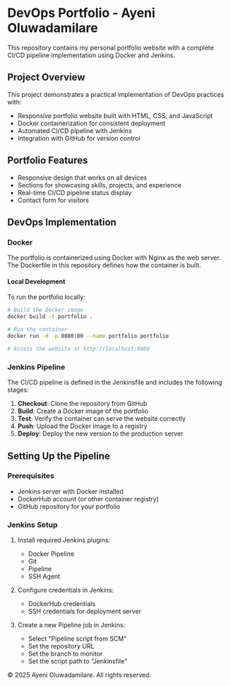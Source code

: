 # DevOps Portfolio - Ayeni Oluwadamilare

This repository contains my personal portfolio website with a complete CI/CD pipeline implementation using Docker and Jenkins.

## Project Overview

This project demonstrates a practical implementation of DevOps practices with:

- Responsive portfolio website built with HTML, CSS, and JavaScript
- Docker containerization for consistent deployment
- Automated CI/CD pipeline with Jenkins
- Integration with GitHub for version control

## Portfolio Features

- Responsive design that works on all devices
- Sections for showcasing skills, projects, and experience
- Real-time CI/CD pipeline status display
- Contact form for visitors

## DevOps Implementation

### Docker

The portfolio is containerized using Docker with Nginx as the web server. The Dockerfile in this repository defines how the container is built.

#### Local Development

To run the portfolio locally:

```bash
# Build the Docker image
docker build -t portfolio .

# Run the container
docker run -d -p 8080:80 --name portfolio portfolio

# Access the website at http://localhost:8080
```

### Jenkins Pipeline

The CI/CD pipeline is defined in the Jenkinsfile and includes the following stages:

1. **Checkout**: Clone the repository from GitHub
2. **Build**: Create a Docker image of the portfolio
3. **Test**: Verify the container can serve the website correctly
4. **Push**: Upload the Docker image to a registry
5. **Deploy**: Deploy the new version to the production server

## Setting Up the Pipeline

### Prerequisites

- Jenkins server with Docker installed
- DockerHub account (or other container registry)
- GitHub repository for your portfolio

### Jenkins Setup

1. Install required Jenkins plugins:
   - Docker Pipeline
   - Git
   - Pipeline
   - SSH Agent

2. Configure credentials in Jenkins:
   - DockerHub credentials
   - SSH credentials for deployment server

3. Create a new Pipeline job in Jenkins:
   - Select "Pipeline script from SCM"
   - Set the repository URL
   - Set the branch to monitor
   - Set the script path to "Jenkinsfile"


© 2025 Ayeni Oluwadamilare. All rights reserved.
